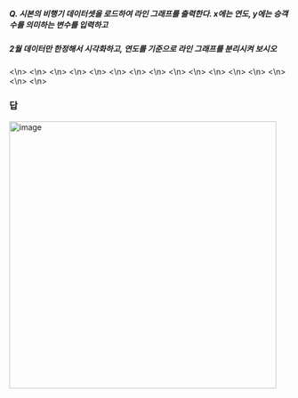 #####  Q. 시본의 비행기 데이터셋을 로드하여 라인 그래프를 출력한다. x에는 연도, y에는 승객 수를 의미하는 변수를 입력하고
#####  2월 데이터만 한정해서 시각화하고, 연도를 기준으로 라인 그래프를 분리시켜 보시오
<\n>
<\n>
<\n>
<\n>
<\n>
<\n>
<\n>
<\n>
<\n>
<\n>
<\n>
<\n>
<\n>
<\n>
<\n>
<\n>
### 답
<img width="480" alt="image" src="https://github.com/sejongsmarcle/2023_Autumn_DataAnalysisStudy/assets/70877858/801cae5e-5062-4678-917b-95c7846e751f">
